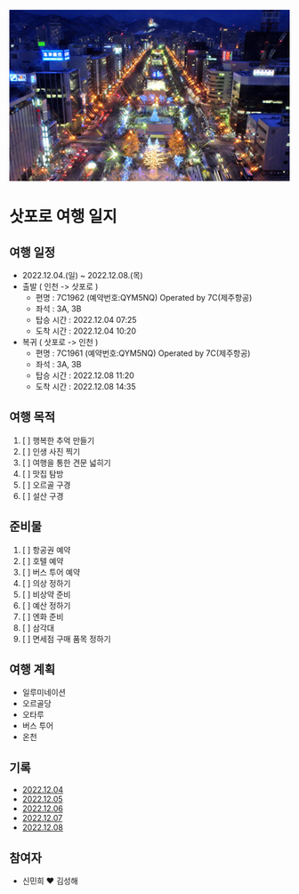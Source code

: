 ![img](https://github.com/hae92/20221204/blob/main/images/%EC%82%BF%ED%8F%AC%EB%A1%9C.jpg)
# 삿포로 여행 일지
## 여행 일정
- 2022.12.04.(일) ~ 2022.12.08.(목)
- 출발 ( 인천 -> 삿포로 )
   - 편명 : 7C1962 (예약번호:QYM5NQ) Operated by 7C(제주항공)
   - 좌석 : 3A, 3B
   - 탑승 시간 : 2022.12.04 07:25
   - 도착 시간 : 2022.12.04 10:20
- 복귀 ( 삿포로 -> 인천 )
   - 편명 : 7C1961 (예약번호:QYM5NQ) Operated by 7C(제주항공)
   - 좌석 : 3A, 3B
   - 탑승 시간 : 2022.12.08 11:20
   - 도착 시간 : 2022.12.08 14:35
## 여행 목적
1. [ ] 행복한 추억 만들기
2. [ ] 인생 사진 찍기
3. [ ] 여행을 통한 견문 넓히기
4. [ ] 맛집 탐방
5. [ ] 오르골 구경
6. [ ] 설산 구경
## 준비물
1. [ ] 항공권 예약
2. [ ] 호텔 예약
3. [ ] 버스 투어 예약
4. [ ] 의상 정하기
5. [ ] 비상약 준비
6. [ ] 예산 정하기
7. [ ] 엔화 준비
8. [ ] 삼각대
9. [ ] 면세점 구매 품목 정하기
## 여행 계획
- 일루미네이션
- 오르골당
- 오타루
- 버스 투어
- 온천
## 기록
- [2022.12.04](https://github.com/hae92/20221204/blob/main/history/2022.12.04.md)
- [2022.12.05](https://github.com/hae92/20221204/blob/main/history/2022.12.05.md)
- [2022.12.06](https://github.com/hae92/20221204/blob/main/history/2022.12.06.md)
- [2022.12.07](https://github.com/hae92/20221204/blob/main/history/2022.12.07.md)
- [2022.12.08](https://github.com/hae92/20221204/blob/main/history/2022.12.08.md)
## 참여자
- 신민희 ♥ 김성해




